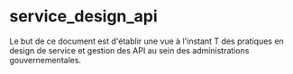 # service_design_api

Le but de ce document est d'établir une vue à l'instant T des pratiques en design de service et gestion des API au sein des administrations gouvernementales.
